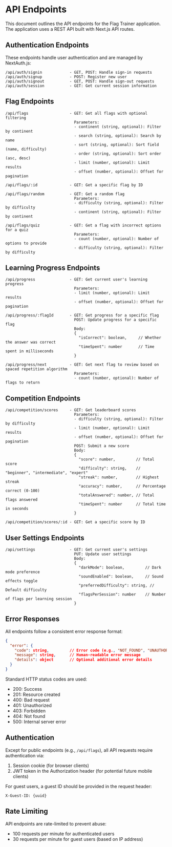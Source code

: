 # API Endpoints

This document outlines the API endpoints for the Flag Trainer application. The application uses a REST API built with Next.js API routes.

## Authentication Endpoints

These endpoints handle user authentication and are managed by NextAuth.js:

```
/api/auth/signin            - GET, POST: Handle sign-in requests
/api/auth/signup            - POST: Register new user
/api/auth/signout           - GET, POST: Handle sign-out requests
/api/auth/session           - GET: Get current session information
```

## Flag Endpoints

```
/api/flags                  - GET: Get all flags with optional filtering
                              Parameters:
                              - continent (string, optional): Filter by continent
                              - search (string, optional): Search by name
                              - sort (string, optional): Sort field (name, difficulty)
                              - order (string, optional): Sort order (asc, desc)
                              - limit (number, optional): Limit results
                              - offset (number, optional): Offset for pagination

/api/flags/:id              - GET: Get a specific flag by ID

/api/flags/random           - GET: Get a random flag
                              Parameters:
                              - difficulty (string, optional): Filter by difficulty
                              - continent (string, optional): Filter by continent

/api/flags/quiz             - GET: Get a flag with incorrect options for a quiz
                              Parameters:
                              - count (number, optional): Number of options to provide
                              - difficulty (string, optional): Filter by difficulty
```

## Learning Progress Endpoints

```
/api/progress               - GET: Get current user's learning progress
                              Parameters:
                              - limit (number, optional): Limit results
                              - offset (number, optional): Offset for pagination

/api/progress/:flagId       - GET: Get progress for a specific flag
                              POST: Update progress for a specific flag
                              Body:
                              {
                                "isCorrect": boolean,     // Whether the answer was correct
                                "timeSpent": number       // Time spent in milliseconds
                              }

/api/progress/next          - GET: Get next flag to review based on spaced repetition algorithm
                              Parameters:
                              - count (number, optional): Number of flags to return
```

## Competition Endpoints

```
/api/competition/scores     - GET: Get leaderboard scores
                              Parameters:
                              - difficulty (string, optional): Filter by difficulty
                              - limit (number, optional): Limit results
                              - offset (number, optional): Offset for pagination
                              POST: Submit a new score
                              Body:
                              {
                                "score": number,         // Total score
                                "difficulty": string,    // "beginner", "intermediate", "expert"
                                "streak": number,        // Highest streak
                                "accuracy": number,      // Percentage correct (0-100)
                                "totalAnswered": number, // Total flags answered
                                "timeSpent": number      // Total time in seconds
                              }

/api/competition/scores/:id - GET: Get a specific score by ID
```

## User Settings Endpoints

```
/api/settings               - GET: Get current user's settings
                              PUT: Update user settings
                              Body:
                              {
                                "darkMode": boolean,         // Dark mode preference
                                "soundEnabled": boolean,     // Sound effects toggle
                                "preferredDifficulty": string, // Default difficulty
                                "flagsPerSession": number    // Number of flags per learning session
                              }
```

## Error Responses

All endpoints follow a consistent error response format:

```json
{
  "error": {
    "code": string,         // Error code (e.g., "NOT_FOUND", "UNAUTHORIZED")
    "message": string,      // Human-readable error message
    "details": object       // Optional additional error details
  }
}
```

Standard HTTP status codes are used:

- 200: Success
- 201: Resource created
- 400: Bad request
- 401: Unauthorized
- 403: Forbidden
- 404: Not found
- 500: Internal server error

## Authentication

Except for public endpoints (e.g., `/api/flags`), all API requests require authentication via:

1. Session cookie (for browser clients)
2. JWT token in the Authorization header (for potential future mobile clients)

For guest users, a guest ID should be provided in the request header:

```
X-Guest-ID: {uuid}
```

## Rate Limiting

API endpoints are rate-limited to prevent abuse:

- 100 requests per minute for authenticated users
- 30 requests per minute for guest users (based on IP address)
